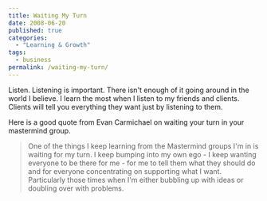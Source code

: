 ```yaml
---
title: Waiting My Turn
date: 2008-06-20
published: true
categories:
  - "Learning & Growth"
tags:
  - business
permalink: /waiting-my-turn/
---
```

Listen.  Listening is important.  There isn't enough of it going around in the world I believe.  I learn the most when I listen to my friends and clients.  Clients will tell you everything they want just by listening to them.

Here is a good quote from Evan Carmichael on waiting your turn in your mastermind group.

>One of the things I keep learning from the Mastermind groups I'm in is waiting for my turn. I keep bumping into my own ego - I keep wanting everyone to be there for me - for me to tell them what they should do and for everyone concentrating on supporting what I want. Particularly those times when I'm either bubbling up with ideas or doubling over with problems.